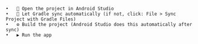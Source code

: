 	•	📂 Open the project in Android Studio
	•	🔄 Let Gradle sync automatically (if not, click: File > Sync Project with Gradle Files)
	•	⚙️ Build the project (Android Studio does this automatically after sync)
	•	▶️ Run the app
